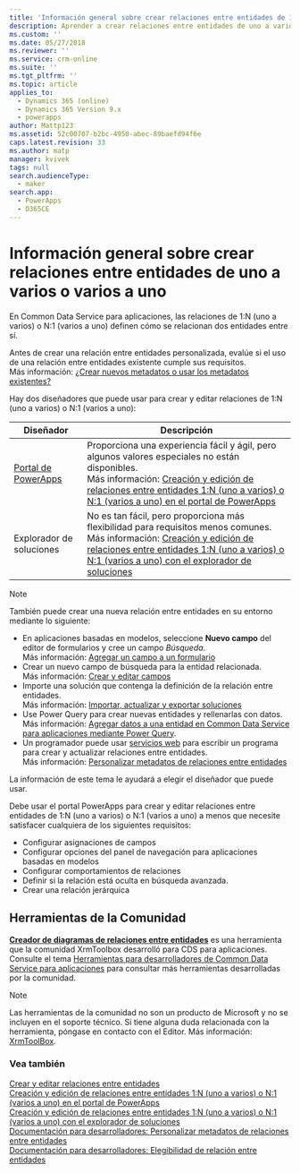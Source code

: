 ```yaml
---
title: 'Información general sobre crear relaciones entre entidades de 1:N (uno a varios) o N:1 (varios a uno) en PowerApps | MicrosoftDocs'
description: Aprender a crear relaciones entre entidades de uno a varios o varios a uno
ms.custom: ''
ms.date: 05/27/2018
ms.reviewer: ''
ms.service: crm-online
ms.suite: ''
ms.tgt_pltfrm: ''
ms.topic: article
applies_to:
  - Dynamics 365 (online)
  - Dynamics 365 Version 9.x
  - powerapps
author: Mattp123
ms.assetid: 52c00707-b2bc-4950-abec-89baefd94f6e
caps.latest.revision: 33
ms.author: matp
manager: kvivek
tags: null
search.audienceType:
  - maker
search.app:
  - PowerApps
  - D365CE
---
```

# <a name="create-one-to-many-or-many-to-one-entity-relationships-overview"></a>Información general sobre crear relaciones entre entidades de uno a varios o varios a uno

En Common Data Service para aplicaciones, las relaciones de 1:N (uno a varios) o N:1 (varios a uno) definen cómo se relacionan dos entidades entre sí. 
  
Antes de crear una relación entre entidades personalizada, evalúe si el uso de una relación entre entidades existente cumple sus requisitos. <br />Más información: [¿Crear nuevos metadatos o usar los metadatos existentes?](create-edit-metadata.md#create-new-metadata-or-use-existing-metadata)

Hay dos diseñadores que puede usar para crear y editar relaciones de 1:N (uno a varios) o N:1 (varios a uno):

|Diseñador| Descripción|
|--|--|
|[Portal de PowerApps](https://web.powerapps.com/?utm_source=padocs&utm_medium=linkinadoc&utm_campaign=referralsfromdoc)|Proporciona una experiencia fácil y ágil, pero algunos valores especiales no están disponibles.<br />Más información: [Creación y edición de relaciones entre entidades 1:N (uno a varios) o N:1 (varios a uno) en el portal de PowerApps](create-edit-1n-relationships-portal.md)|
|Explorador de soluciones|No es tan fácil, pero proporciona más flexibilidad para requisitos menos comunes. <br />Más información: [Creación y edición de relaciones entre entidades 1:N (uno a varios) o N:1 (varios a uno) con el explorador de soluciones](create-edit-1n-relationships-solution-explorer.md) |

> [!NOTE]
> También puede crear una nueva relación entre entidades en su entorno mediante lo siguiente:
> - En aplicaciones basadas en modelos, seleccione **Nuevo campo** del editor de formularios y cree un campo *Búsqueda*. <br />Más información: [Agregar un campo a un formulario](../model-driven-apps/add-field-form.md)
> - Crear un nuevo campo de búsqueda para la entidad relacionada. <br />Más información: [Crear y editar campos](create-edit-fields.md)
> - Importe una solución que contenga la definición de la relación entre entidades. <br />Más información: [Importar, actualizar y exportar soluciones](import-update-export-solutions.md)
> - Use Power Query para crear nuevas entidades y rellenarlas con datos. <br />Más información: [Agregar datos a una entidad en Common Data Service para aplicaciones mediante Power Query](data-platform-cds-newentity-pq.md).
> - Un programador puede usar [servicios web](../../developer/common-data-service/use-web-services.md#metadata-services) para escribir un programa para crear y actualizar relaciones entre entidades. <br />Más información: [Personalizar metadatos de relaciones entre entidades](https://docs.microsoft.com/dynamics365/customer-engagement/developer/customize-entity-relationship-metadata)

La información de este tema le ayudará a elegir el diseñador que puede usar. 

Debe usar el portal PowerApps para crear y editar relaciones entre entidades de 1:N (uno a varios) o N:1 (varios a uno) a menos que necesite satisfacer cualquiera de los siguientes requisitos:

- Configurar asignaciones de campos
- Configurar opciones del panel de navegación para aplicaciones basadas en modelos
- Configurar comportamientos de relaciones
- Definir si la relación está oculta en búsqueda avanzada.
- Crear una relación jerárquica


## <a name="community-tools"></a>Herramientas de la Comunidad

**[Creador de diagramas de relaciones entre entidades](https://www.xrmtoolbox.com/plugins/JourneyIntoCRM.XrmToolbox.ERDPlugin/)** es una herramienta que la comunidad XrmToolbox desarrolló para CDS para aplicaciones. Consulte el tema [Herramientas para desarrolladores de Common Data Service para aplicaciones](https://docs.microsoft.com/dynamics365/customer-engagement/developer/developer-tools) para consultar más herramientas desarrolladas por la comunidad.

> [!NOTE]
> Las herramientas de la comunidad no son un producto de Microsoft y no se incluyen en el soporte técnico. Si tiene alguna duda relacionada con la herramienta, póngase en contacto con el Editor. Más información: [XrmToolBox](https://www.xrmtoolbox.com).

### <a name="see-also"></a>Vea también

[Crear y editar relaciones entre entidades](create-edit-entity-relationships.md)<br />
[Creación y edición de relaciones entre entidades 1:N (uno a varios) o N:1 (varios a uno) en el portal de PowerApps](create-edit-1n-relationships-portal.md)<br />
[Creación y edición de relaciones entre entidades 1:N (uno a varios) o N:1 (varios a uno) con el explorador de soluciones](create-edit-1n-relationships-solution-explorer.md)<br />
[Documentación para desarrolladores: Personalizar metadatos de relaciones entre entidades](/dynamics365/customer-engagement/developer/customize-entity-relationship-metadata)<br />
[Documentación para desarrolladores: Elegibilidad de relación entre entidades](/dynamics365/customer-engagement/developer/entity-relationship-eligibility)


